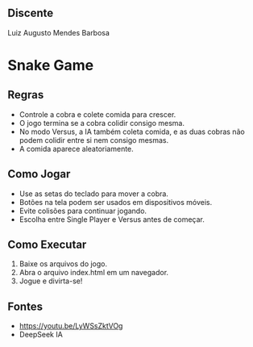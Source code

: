 ## Discente
Luiz Augusto Mendes Barbosa

# Snake Game

## Regras
- Controle a cobra e colete comida para crescer.
- O jogo termina se a cobra colidir consigo mesma.
- No modo Versus, a IA também coleta comida, e as duas cobras não podem colidir entre si nem consigo mesmas.
- A comida aparece aleatoriamente.

## Como Jogar
- Use as setas do teclado para mover a cobra.
- Botões na tela podem ser usados em dispositivos móveis.
- Evite colisões para continuar jogando.
- Escolha entre Single Player e Versus antes de começar.

## Como Executar
1. Baixe os arquivos do jogo.
2. Abra o arquivo index.html em um navegador.
3. Jogue e divirta-se!

## Fontes
- https://youtu.be/LyWSsZktVOg
- DeepSeek IA


